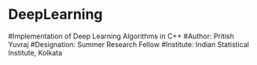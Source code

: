 # DeepLearning
#Implementation of Deep Learning Algorithms in C++
#Author: Pritish Yuvraj
#Designation: Summer Research Fellow
#Institute: Indian Statistical Institute, Kolkata

